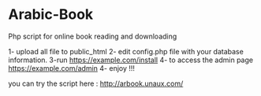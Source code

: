 # Arabic-Book
Php script for online book reading and downloading 

1- upload all file to public_html
2- edit config.php file with your database information.
3-run https://example.com/install
4- to access the admin page https://example.com/admin
4- enjoy !!!

you can try the script here : 
http://arbook.unaux.com/
